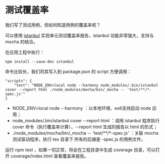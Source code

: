 # 测试覆盖率

我们写了测试用例，但如何知道用例的覆盖率呢？

可以使用 [istanbul](https://www.npmjs.com/package/istanbul) 实现单元测试覆盖率报告，istanbul 功能非常强大，支持与 mocha 的结合。

在应用工程中执行：

    npm install --save-dev istanbul
    

命令比较长，我们将其写入到 package.json 的 script 方便调用：

    "scripts": {
        "test": "NODE_ENV=local node --harmony node_modules/.bin/istanbul cover --report html ./node_modules/mocha/bin/_mocha -- 'test/**/*-spec.js'"
    }
    
* NODE_ENV=local node --harmony ：以本地环境、es6支持启动 node 应用；
* node_modules/.bin/istanbul cover --report html ：调用 istanbul 程序执行 cover 命令（执行覆盖率计算），--report html 生成的报告以 html 的形式；
* ./node_modules/mocha/bin/_mocha -- 'test/**/*-spec.js' ：关联 mocha 测试驱动程序，执行 tes 目录下 所有的后缀是 -spec.js 的用例文件。

运行 npm test ，如果一切正常，将会在工程目录中生成 coverage 目录，可以打开 coverage/index.html 查看覆盖率报告。




